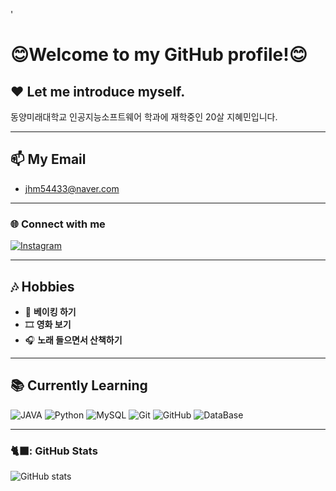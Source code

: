 '<div align="left">

# 😊Welcome to my GitHub profile!😊

## ❤ Let me introduce myself.
동양미래대학교 인공지능소프트웨어 학과에 재학중인 20살 지혜민입니다.

---

## 📫 My Email
- jhm54433@naver.com

---

### 🌐 Connect with me
[![Instagram](https://img.shields.io/badge/Instagram-%23E4405F?style=for-the-badge&logo=Instagram&logoColor=white)](https://Instagram.com/bread_soon_)

---

## 🎶 Hobbies
- 🍞 **베이킹 하기**
- 🎞️ **영화 보기**
- 🎧 **노래 들으면서 산책하기**

---

## 📚 Currently Learning
![JAVA](https://img.shields.io/badge/JAVA-007396?style=for-the-badge&logo=YourTechLogo&logoColor=white)
![Python](https://img.shields.io/badge/Python-007396?style=for-the-badge&logo=YourTechLogo&logoColor=white)
![MySQL](https://img.shields.io/badge/MySQL-007396?style=for-the-badge&logo=YourTechLogo&logoColor=white)
![Git](https://img.shields.io/badge/Git-007396?style=for-the-badge&logo=YourTechLogo&logoColor=white)
![GitHub](https://img.shields.io/badge/GitHub-007396?style=for-the-badge&logo=YourTechLogo&logoColor=white)
![DataBase](https://img.shields.io/badge/DataBase-007396?style=for-the-badge&logo=YourTechLogo&logoColor=white)

---

### 🐈‍⬛: GitHub Stats
![GitHub stats](https://github-readme-stats.vercel.app/api?username=hyemin0408&theme=algolia&show_icons=true)

</div>
